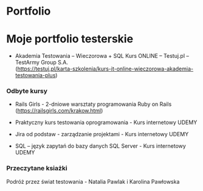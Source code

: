 # Portfolio
<h1>Moje portfolio testerskie </h1> 

- Akademia Testowania – Wieczorowa + SQL
Kurs ONLINE – Testuj.pl – TestArmy Group S.A.
<br> (https://testuj.pl/karta-szkolenia/kurs-it-online-wieczorowa-akademia-testowania-plus) </br>

<h3>Odbyte kursy </h3> 

- Rails Girls - 2-dniowe warsztaty programowania Ruby on Rails
(https://railsgirls.com/krakow.html)

- Praktyczny kurs testowania oprogramowania - Kurs internetowy UDEMY

- Jira od podstaw - zarządzanie projektami - Kurs internetowy UDEMY
  
- SQL – język zapytań do bazy danych SQL Server - Kurs internetowy UDEMY
<h3>Przeczytane ksiażki </h3>

Podróż przez świat testowania - Natalia Pawlak i Karolina Pawłowska

